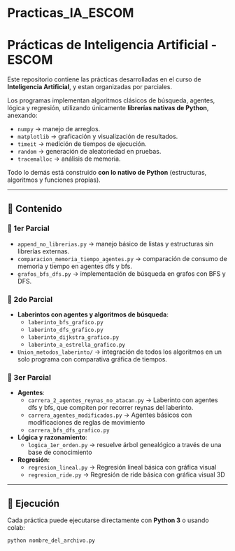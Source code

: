 # Practicas_IA_ESCOM
# Prácticas de Inteligencia Artificial - ESCOM

Este repositorio contiene las prácticas desarrolladas en el curso de **Inteligencia Artificial**, y estan organizadas por parciales.

Los programas implementan algoritmos clásicos de búsqueda, agentes, lógica y regresión, utilizando únicamente **librerías nativas de Python**, anexando:

- `numpy` → manejo de arreglos.
- `matplotlib` → graficación y visualización de resultados.
- `timeit` → medición de tiempos de ejecución.
- `random` → generación de aleatoriedad en pruebas.
- `tracemalloc` → análisis de memoria.

Todo lo demás está construido **con lo nativo de Python** (estructuras, algoritmos y funciones propias).

---

## 📂 Contenido

### 🔹 1er Parcial
- `append_no_librerias.py` → manejo básico de listas y estructuras sin librerías externas.
- `comparacion_memoria_tiempo_agentes.py` → comparación de consumo de memoria y tiempo en agentes dfs y bfs.
- `grafos_bfs_dfs.py` → implementación de búsqueda en grafos con BFS y DFS.

### 🔹 2do Parcial
- **Laberintos con agentes y algoritmos de búsqueda**:
  - `laberinto_bfs_grafico.py`  
  - `laberinto_dfs_grafico.py`
  - `laberinto_dijkstra_grafico.py`
  - `laberinto_a_estrella_grafico.py`
- `Union_metodos_laberinto/` → integración de todos los algoritmos en un solo programa con comparativa gráfica de tiempos.

### 🔹 3er Parcial
- **Agentes**:
  - `carrera_2_agentes_reynas_no_atacan.py` → Laberinto con agentes dfs y bfs, que compiten por recorrer reynas del laberinto.
  - `carrera_agentes_modificados.py` → Agentes básicos con modificaciones de reglas de movimiento
  - `carrera_bfs_dfs_grafico.py`
- **Lógica y razonamiento**:  
  - `logica_1er_orden.py` → resuelve árbol genealógico a través de una base de conocimiento
- **Regresión**:
  - `regresion_lineal.py` → Regresión lineal básica con gráfica visual
  - `regresion_ride.py` → Regresión de ride básica con gráfica visual 3D

---

## 🚀 Ejecución
Cada práctica puede ejecutarse directamente con **Python 3** o usando colab:

```bash
python nombre_del_archivo.py
